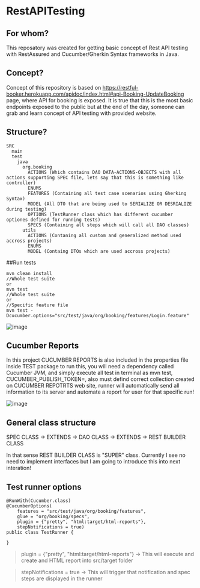 # RestAPITesting

## For whom?
This reposatory was created for getting basic concept of Rest API testing with RestAssured and Cucumber/Gherkin Syntax frameworks in Java. 

## Concept?
Concept of this repository is based on https://restful-booker.herokuapp.com/apidoc/index.html#api-Booking-UpdateBooking page, where API for booking is exposed. It is true that this is the most basic endpoints exposed to the public but at the end of the day, someone can grab and learn concept of API testing with provided website.

## Structure?
```
SRC
  main
  test
    java
      org.booking
        ACTIONS (Which contains DAO DATA-ACTIONS-OBJECTS with all actions supporting SPEC file, lets say that this is something like controller)
        ENUMS
        FEATURES (Containing all test case scenarios using Gherking Syntax)
        MODEL (All DTO that are being used to SERIALIZE OR DESRIALIZE during testing)
        OPTIONS (TestRunner class which has different cucumber optiones defined for running tests)
        SPECS (Containing all steps which will call all DAO classes)
      utils
        ACTIONS (Contaning all custom and generalized method used accross projects)
        ENUMS
        MODEL (Containg DTOs which are used accross projects)
```
##Run tests
```
mvn clean install
//Whole test suite
or
mvn test
//Whole test suite
or
//Specific feature file
mvn test -Dcucumber.options="src/test/java/org/booking/features/Login.feature"
```
![image](https://github.com/amarCausevic/RestAPITesting/assets/37142287/808add30-788c-403e-ae9a-981a28d91eb5)

## Cucumber Reports
In this project CUCUMBER REPORTS is also included in the properties file inside TEST package to run this, you will need a dependency called Cucumber JVM, and simply execute all test in terminal as mvn test, CUCUMBER_PUBLISH_TOKEN=, also must defind correct collection created on CUCUMBER REPOTRTS web site, runner will automatically send all information to its server and automate a report for user for that specific run!

![image](https://github.com/amarCausevic/RestAPITesting/assets/37142287/a4f2f359-a13c-4693-a7b2-322887751460)

## General class structure
SPEC CLASS -> EXTENDS -> DAO CLASS -> EXTENDS -> REST BUILDER CLASS

In that sense REST BUILDER CLASS is "SUPER" class. Currently I see no need to implement interfaces but I am going to introduce this into next interation!

## Test runner options
```
@RunWith(Cucumber.class)
@CucumberOptions(
    features = "src/test/java/org/booking/features",
    glue = "org/booking/specs",
    plugin = {"pretty", "html:target/html-reports"},
    stepNotifications = true)
public class TestRunner {

}
```
> plugin = {"pretty", "html:target/html-reports"} -> This will execute and create and HTML report into src/target folder

> stepNotifications = true -> This will trigger that notification and spec steps are displayed in the runner
